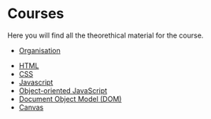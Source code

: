 # Courses

Here you will find all the theorethical material for the course.

- [Organisation](./organisation/)
<!-- - [Introduction](./introduction/) -->
- [HTML](./html/)
- [CSS](./css/)
- [Javascript](./javascript/)
- [Object-oriented JavaScript](./object-oriented-javascript/)
- [Document Object Model (DOM)](./document-object-model/)
- [Canvas](./canvas/)
<!-- - [Testing JavaScript application](./testing-javascript-application/) -->
